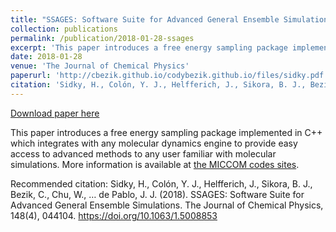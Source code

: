 ```yaml
---
title: "SSAGES: Software Suite for Advanced General Ensemble Simulations"
collection: publications
permalink: /publication/2018-01-28-ssages
excerpt: 'This paper introduces a free energy sampling package implemented in C++ which integrates with any molecular dynamics engine to provide easy access to advanced methods to any user familiar with molecular simulations. More information is available at [the MICCOM codes sites](http://miccomcodes.org).'
date: 2018-01-28
venue: 'The Journal of Chemical Physics'
paperurl: 'http://cbezik.github.io/codybezik.github.io/files/sidky.pdf'
citation: 'Sidky, H., Colón, Y. J., Helfferich, J., Sikora, B. J., Bezik, C., Chu, W., … de Pablo, J. J. (2018). SSAGES: Software Suite for Advanced General Ensemble Simulations. The Journal of Chemical Physics, 148(4), 044104. https://doi.org/10.1063/1.5008853'
---
```


<a href='http://cbezik.github.io/codybezik.github.io/files/sidky.pdf'>Download paper here</a>

This paper introduces a free energy sampling package implemented in C++ which integrates with any molecular dynamics engine to provide easy access to advanced methods to any user familiar with molecular simulations. More information is available at [the MICCOM codes sites](http://miccomcodes.org).

Recommended citation: Sidky, H., Colón, Y. J., Helfferich, J., Sikora, B. J., Bezik, C., Chu, W., … de Pablo, J. J. (2018). SSAGES: Software Suite for Advanced General Ensemble Simulations. The Journal of Chemical Physics, 148(4), 044104. https://doi.org/10.1063/1.5008853